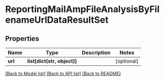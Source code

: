 # ReportingMailAmpFileAnalysisByFilenameUrlDataResultSet

## Properties
Name | Type | Description | Notes
------------ | ------------- | ------------- | -------------
**url** | **list[dict(str, object)]** |  | [optional] 

[[Back to Model list]](../README.md#documentation-for-models) [[Back to API list]](../README.md#documentation-for-api-endpoints) [[Back to README]](../README.md)

